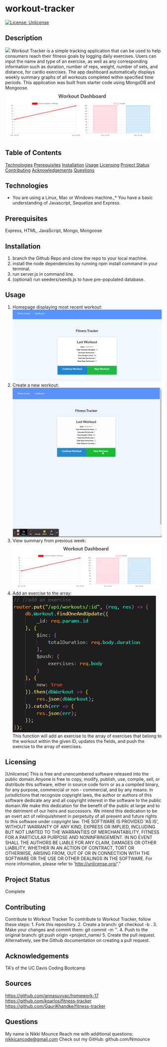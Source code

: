 # workout-tracker
[![License: Unlicense](https://img.shields.io/badge/license-Unlicense-blue.svg)](http://unlicense.org/)

## Description

![](/public/images/functionality.gif)
Workout Tracker is a simple tracking application that can be used to help
consumers reach their fitness goals by logging daily exercises. Users can input
the name and type of an exercise, as well as any corresponding information such
as duration, number of reps, weight, number of sets, and distance, for cardio
exercises. The app dashboard automatically displays weekly summary graphs of all
workouts completed within specified time periods. This application was built from starter code using MongoDB and
Mongoose. 
![](/public/images/graph.png)

## Table of Contents

[Technologies](#technologies)
[Prerequisites](#prerequisites)
[Installation](#installation)
[Usage](#usage)
[Licensing](#licensing)
[Project Status](#projectStatus)
[Contributing](#contributing)
[Acknowledgements](#acknowledgements)
[Questions](#questions)

## Technologies

- You are using a Linux, Mac or Windows machine.,\* You have a basic
  understanding of Javascript, Sequelize and Express.

## Prerequisites

Express, HTML, JavaScript, Mongo, Mongoose

## Installation

1. branch the Github Repo and clone the repo to your local machine.
2. install the node dependencies by running npm install command in your terminal.
3. run server.js in command line.
4. (optional) run seeders/seeds.js to have pre-populated database.

## Usage

1. Homepage displaying most recent workout:
  ![](/public/images/homepage.png)
2. Create a new workout:
  ![](/public/images/new_workout.gif)
3. View summary from previous week:
  ![](/public/images/graph.png)
4. Add an exercise to the array:
  ![](/public/images/snippet.png)
   This function will add an exercise to the array of exercises that belong to
   the workout within the given ID, updates the fields, and push the exercise to
   the array of exercises. 
## Licensing

[Unlicense] This is free and unencumbered software released into the public domain.Anyone is free to copy, modify, publish, use, compile, sell, or distribute this software, either in source code form or as a compiled binary, for any purpose, commercial or non - commercial, and by any means. In jurisdictions that recognize copyright laws, the author or authors of this software dedicate any and all copyright interest in the software to the public domain.We make this dedication for the benefit of the public at large and to the detriment of our heirs and successors. We intend this dedication to be an overt act of relinquishment in perpetuity of all present and future rights to this software under copyright law. THE SOFTWARE IS PROVIDED 'AS IS', WITHOUT WARRANTY OF ANY KIND, EXPRESS OR IMPLIED, INCLUDING BUT NOT LIMITED TO THE WARRANTIES OF MERCHANTABILITY, FITNESS FOR A PARTICULAR PURPOSE AND NONINFRINGEMENT. IN NO EVENT SHALL THE AUTHORS BE LIABLE FOR ANY CLAIM, DAMAGES OR OTHER LIABILITY, WHETHER IN AN ACTION OF CONTRACT, TORT OR OTHERWISE, ARISING FROM, OUT OF OR IN CONNECTION WITH THE SOFTWARE OR THE USE OR OTHER DEALINGS IN THE SOFTWARE. For more information, please refer to 'http://unlicense.org/'."

## Project Status

Complete

## Contributing

Contribute to Workout Tracker
To contribute to Workout Tracker, follow these steps: 1. Fork this repository. 2. Create a branch: git checkout -b <branch name>. 3. Make your changes and commit them: git commit -m '<commit message>'. 4. Push to the original branch: git push origin <project_name/<location> 5. Create the pull request.
Alternatively, see the Github documentation on creating a pull request.

## Acknowledgements

TA's of the UC Davis Coding Bootcamp

## Sources

https://github.com/annasuvvac/homework-17
https://github.com/kqarlos/fitness-tracker
https://github.com/GauriKhandke/fitness-tracker
## Questions

My name is Nikki Mounce
Reach me with additional questions: nikkicancode@gmail.com
Check out my GitHub: github.com/Nmounce

